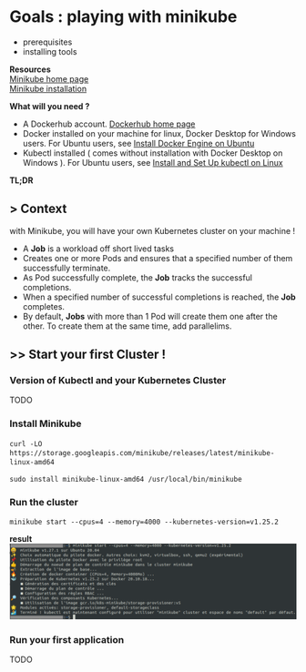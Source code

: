 # Goals : playing with minikube
- prerequisites
- installing tools

**Resources**  
[Minikube home page  ](https://minikube.sigs.k8s.io/docs/)  
[Minikube installation ](https://minikube.sigs.k8s.io/docs/start/)  

**What will you need ?**
- A Dockerhub account. [Dockerhub home page ](https://hub.docker.com/)  
- Docker installed on your machine for linux, Docker Desktop for Windows users. For Ubuntu users, see [Install Docker Engine on Ubuntu](https://docs.docker.com/engine/install/ubuntu/)  
- Kubectl installed ( comes without installation with Docker Desktop on Windows ). For Ubuntu users, see [Install and Set Up kubectl on Linux](https://kubernetes.io/docs/tasks/tools/install-kubectl-linux/)  
      
**TL;DR**  
## > Context
with Minikube, you will have your own Kubernetes cluster on your machine !  
- A **Job** is a workload off short lived tasks
- Creates one or more Pods and ensures that a specified number of them successfully terminate.
- As Pod successfully complete, the **Job** tracks the successful completions.
- When a specified number of successful completions is reached, the **Job** completes.
- By default, **Jobs** with more than 1 Pod will create them one after the other. To create them at the same time, add parallelims.

## >> Start your first Cluster !

### Version of Kubectl and your Kubernetes Cluster
TODO  

### Install Minikube
```
curl -LO https://storage.googleapis.com/minikube/releases/latest/minikube-linux-amd64
```
```
sudo install minikube-linux-amd64 /usr/local/bin/minikube
```

### Run the cluster
```
minikube start --cpus=4 --memory=4000 --kubernetes-version=v1.25.2
```
**result**
![01_start_minikube.png ](/resources/01_start_minikube.png "01_start_minikube")  


### Run your first application
TODO  




